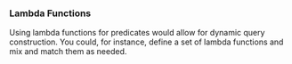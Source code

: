 ### Lambda Functions

Using lambda functions for predicates would allow for dynamic query construction. You could, for instance, define a set of lambda functions and mix and match them as needed.

